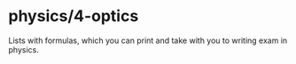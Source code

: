 # physics/4-optics
Lists with formulas, which you can print and take with you to writing exam in physics.